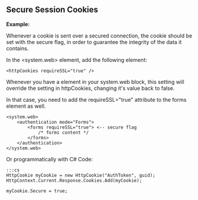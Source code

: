 Secure Session Cookies
-------

**Example:**

Whenever  a cookie is sent over a secured connection, the cookie should be set
with the secure flag, in order to guarantee the integrity of the data it contains.

In the <system.web> element, add the following element:

	<httpCookies requireSSL="true" />

Whenever you have a <forms> element in your system.web block, this setting will 
override the setting in httpCookies, changing it's value back to false.

In that case, you need to add the requireSSL="true" attribute to the forms element as well.
	
	<system.web>
		<authentication mode="Forms">
			<forms requireSSL="true"> <-- secure flag
				/* forms content */
			</forms>
		</authentication>
	</system.web>
	
	
Or programmatically with C# Code:
	
	:::cs
	HttpCookie myCookie = new HttpCookie("AuthToken", guid);
	HttpContext.Current.Response.Cookies.Add(myCookie);

	myCookie.Secure = true;
